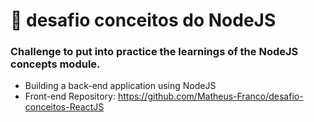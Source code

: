 # 🚀 desafio conceitos do NodeJS
<h3> Challenge to put into practice the learnings of the NodeJS concepts module. </h3>

- Building a back-end application using NodeJS
- Front-end Repository: https://github.com/Matheus-Franco/desafio-conceitos-ReactJS
